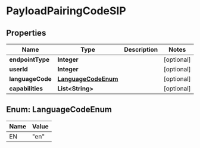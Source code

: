 
# PayloadPairingCodeSIP

## Properties
Name | Type | Description | Notes
------------ | ------------- | ------------- | -------------
**endpointType** | **Integer** |  |  [optional]
**userId** | **Integer** |  |  [optional]
**languageCode** | [**LanguageCodeEnum**](#LanguageCodeEnum) |  |  [optional]
**capabilities** | **List&lt;String&gt;** |  |  [optional]


<a name="LanguageCodeEnum"></a>
## Enum: LanguageCodeEnum
Name | Value
---- | -----
EN | &quot;en&quot;



